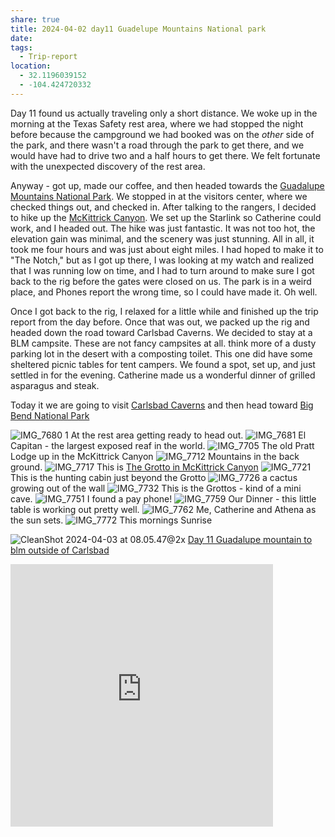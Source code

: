 ```yaml
---
share: true
title: 2024-04-02 day11 Guadelupe Mountains National park
date: 
tags:
  - Trip-report
location:
  - 32.1196039152
  - -104.424720332
---
```



Day 11 found us actually traveling only a short distance.  We woke up in the morning at the Texas Safety rest area, where we had stopped the night before because the campground we had booked was on the _other_ side of the park, and there wasn't a road through the park to get there, and we would have had to drive two and a half hours to get there.   We felt fortunate with the unexpected discovery of the rest area.

Anyway - got up, made our coffee, and then headed towards the [Guadalupe Mountains National Park](https://www.nps.gov/gumo/).  We stopped in at the visitors center, where we checked things out, and checked in.   After talking to the rangers, I decided to hike up the [McKittrick Canyon](https://www.nps.gov/gumo/planyourvisit/mckittrick.htm).  We set up the Starlink so Catherine could work, and I headed out.  The hike was just fantastic.  It was not too hot, the elevation gain was minimal, and the scenery was just stunning.   All in all, it took me four hours and was just about eight miles.  I had hoped to make it to "The Notch," but as I got up there, I was looking at my watch and realized that I was running low on time, and I had to turn around to make sure I got back to the rig before the gates were closed on us. The park is in a weird place, and Phones report the wrong time, so I could have made it.  Oh well.

Once I got back to the rig, I relaxed for a little while and finished up the trip report from the day before.  Once that was out, we packed up the rig and headed down the road toward Carlsbad Caverns.  We decided to stay at a BLM campsite.  These are not fancy campsites at all.  think more of a dusty parking lot in the desert with a composting toilet.  This one did have some sheltered picnic tables for tent campers.  We found a spot, set up, and just settled in for the evening.   Catherine made us a wonderful dinner of grilled asparagus and steak.

Today it we are going to visit [Carlsbad Caverns](https://www.nps.gov/cave/) and then head toward [Big Bend National Park](https://www.nps.gov/bibe/)


![IMG_7680 1](../../attachments/IMG_7680%201.jpeg)
At the rest area getting ready to head out.
![IMG_7681](../../attachments/IMG_7681.jpeg)
El Capitan - the largest exposed reaf in the world.
![IMG_7705](../../attachments/IMG_7705.jpeg)
The old Pratt Lodge up in the McKittrick Canyon
![IMG_7712](../../attachments/IMG_7712.jpeg)
Mountains in the back ground.
![IMG_7717](../../attachments/IMG_7717.jpeg)
This is [The Grotto in McKittrick Canyon](https://www.earthtrekkers.com/mckittrick-canyon-trail-to-the-notch/)
![IMG_7721](../../attachments/IMG_7721.jpeg)
This is the hunting cabin just beyond the Grotto
![IMG_7726](../../attachments/IMG_7726.jpeg)
a cactus growing out of the wall
![IMG_7732](../../attachments/IMG_7732.jpeg)
This is the Grottos - kind of a mini cave.
![IMG_7751](../../attachments/IMG_7751.jpeg)
I found a pay phone!
![IMG_7759](../../attachments/IMG_7759.jpeg)
Our Dinner - this little table is working out pretty well.
![IMG_7762](../../attachments/IMG_7762.jpeg)
Me, Catherine and Athena as the sun sets.
![IMG_7772](../../attachments/IMG_7772.jpeg)
This mornings Sunrise


![CleanShot 2024-04-03 at 08.05.47@2x](../../attachments/CleanShot%202024-04-03%20at%2008.05.47@2x.png)
[Day 11 Guadalupe mountain to blm outside of Carlsbad](https://www.gaiagps.com/public/uaeg5HhQhDYW11VsSPRlyCe9/)

<iframe src="https://www.gaiagps.com/public/uaeg5HhQhDYW11VsSPRlyCe9/?embed=True" style="border:none; overflow-y: hidden; background-color:white; min-width: 320px; max-width:420px; width:100%; height: 420px;" seamless />


![CleanShot 2024-04-03 at 08.07.29@2x](../../attachments/CleanShot%202024-04-03%20at%2008.07.29@2x.png)

[Day11 McKittrick Canyon hike](https://www.gaiagps.com/public/9OzpbJpjTreIHI3EYs9wjIdM/)

[<< Previojus -2024-04-01-day10---moms-house-to-guadalupe-mountains-national-park](./2024-04-01-day10---moms-house-to-guadalupe-mountains-national-park.md)

[Next >> 2024-04-03-day12-carlsbad-caverns-to-big-bend](./2024-04-03-day12-carlsbad-caverns-to-big-bend.md)

<iframe src="https://www.gaiagps.com/public/9OzpbJpjTreIHI3EYs9wjIdM/?embed=True" style="border:none; overflow-y: hidden; background-color:white; min-width: 320px; max-width:420px; width:100%; height: 420px;" seamless />


